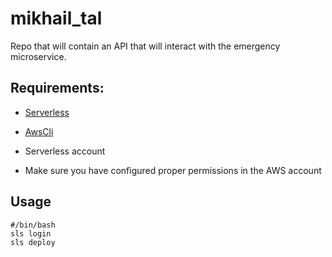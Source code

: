 # mikhail_tal

Repo that will contain an API that will interact with the emergency microservice.

## Requirements:

- [Serverless](https://www.serverless.com/framework/docs/getting-started/#install-as-a-standalone-binary)

- [AwsCli](https://docs.aws.amazon.com/cli/latest/userguide/cli-chap-install.html)

- Serverless account

- Make sure you have configured proper permissions in the AWS account

## Usage

```
#/bin/bash
sls login
sls deploy
```